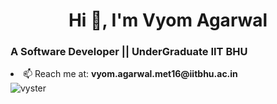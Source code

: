 <h1 align="center">Hi 👋, I'm Vyom Agarwal</h1>
<h3 align="left">A Software Developer || UnderGraduate IIT BHU </h3>


<li align="left"> 📫 Reach me at: <b>vyom.agarwal.met16@iitbhu.ac.in</b></li>

<img align="center" src="https://github-readme-stats.vercel.app/api?username=vyster&show_icons=true" alt="vyster" />

